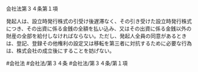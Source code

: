 会社法第３４条第１項

発起人は、設立時発行株式の引受け後遅滞なく、その引き受けた設立時発行株式につき、その出資に係る金銭の全額を払い込み、又はその出資に係る金銭以外の財産の全部を給付しなければならない。ただし、発起人全員の同意があるときは、登記、登録その他権利の設定又は移転を第三者に対抗するために必要な行為は、株式会社の成立後にすることを妨げない。

#会社法
#会社法/第３４条
#会社法/第３４条/第１項
